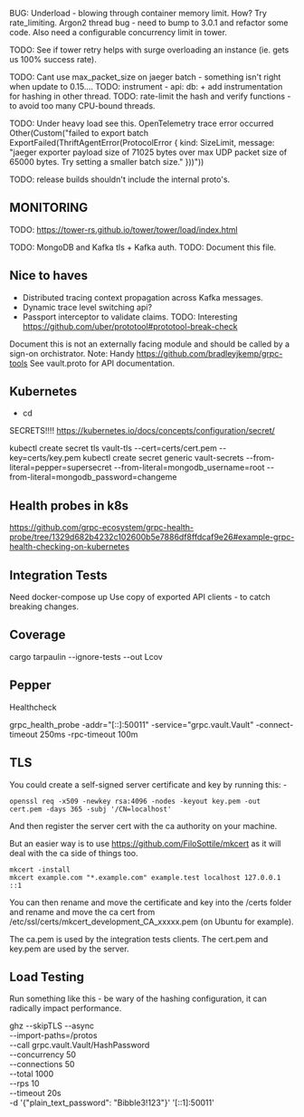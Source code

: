 
BUG: Underload - blowing through container memory limit. How? Try rate_limiting.
  Argon2 thread bug - need to bump to 3.0.1 and refactor some code.
  Also need a configurable concurrency limit in tower.

TODO: See if tower retry helps with surge overloading an instance (ie. gets us 100% success rate).

TODO: Cant use max_packet_size on jaeger batch - something isn't right when update to 0.15....
TODO: instrument - api:<method> db:<method> + add instrumentation for hashing in other thread.
TODO: rate-limit the hash and verify functions - to avoid too many CPU-bound threads.

TODO: Under heavy load see this.
OpenTelemetry trace error occurred Other(Custom("failed to export batch ExportFailed(ThriftAgentError(ProtocolError { kind: SizeLimit, message: \"jaeger exporter payload size of 71025 bytes over max UDP packet size of 65000 bytes. Try setting a smaller batch size.\" }))"))

TODO: release builds shouldn't include the internal proto's.

MONITORING
----------
TODO: https://tower-rs.github.io/tower/tower/load/index.html

TODO: MongoDB and Kafka tls + Kafka auth.
TODO: Document this file.

Nice to haves
-------------
- Distributed tracing context propagation across Kafka messages.
- Dynamic trace level switching api?
- Passport interceptor to validate claims.
TODO: Interesting https://github.com/uber/prototool#prototool-break-check

Document this is not an externally facing module and should be called by a sign-on orchistrator.
Note: Handy https://github.com/bradleyjkemp/grpc-tools
See vault.proto for API documentation.


Kubernetes
-----------

- cd <vault project root>

SECRETS!!!! https://kubernetes.io/docs/concepts/configuration/secret/

kubectl create secret tls vault-tls --cert=certs/cert.pem --key=certs/key.pem
kubectl create secret generic vault-secrets --from-literal=pepper=supersecret --from-literal=mongodb_username=root --from-literal=mongodb_password=changeme

Health probes in k8s
--------------------
https://github.com/grpc-ecosystem/grpc-health-probe/tree/1329d682b4232c102600b5e7886df8ffdcaf9e26#example-grpc-health-checking-on-kubernetes


Integration Tests
-----------------

Need docker-compose up
Use copy of exported API clients - to catch breaking changes.

Coverage
--------

cargo tarpaulin --ignore-tests --out Lcov

Pepper
------

Healthcheck

grpc_health_probe -addr="[::]:50011" -service="grpc.vault.Vault" -connect-timeout 250ms -rpc-timeout 100m


TLS
---
You could create a self-signed server certificate and key by running this: -

```
openssl req -x509 -newkey rsa:4096 -nodes -keyout key.pem -out cert.pem -days 365 -subj '/CN=localhost'
```

And then register the server cert with the ca authority on your machine.


But an easier way is to use https://github.com/FiloSottile/mkcert as it will deal with the ca side of things too.

```
mkcert -install
mkcert example.com "*.example.com" example.test localhost 127.0.0.1 ::1
```

You can then rename and move the certificate and key into the /certs folder and rename and move the ca cert from /etc/ssl/certs/mkcert_development_CA_xxxxx.pem (on Ubuntu for example).

The ca.pem is used by the integration tests clients.
The cert.pem and key.pem are used by the server.


Load Testing
------------

Run something like this - be wary of the hashing configuration, it can radically impact performance.

ghz --skipTLS --async \
  --import-paths=/protos \
  --call grpc.vault.Vault/HashPassword \
  --concurrency 50 \
  --connections 50 \
  --total 1000 \
  --rps 10 \
  --timeout 20s \
  -d '{"plain_text_password": "Bibble3!123"}' '[::1]:50011'
